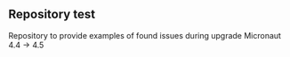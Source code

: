 ## Repository test

Repository to provide examples of found issues during upgrade Micronaut 4.4 → 4.5
